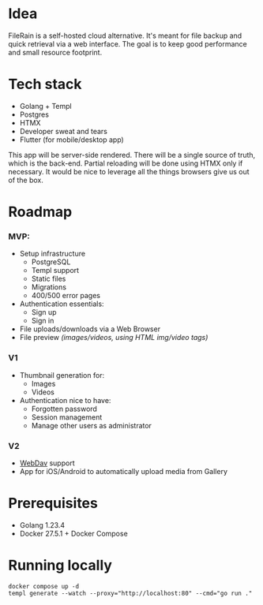 # Idea

FileRain is a self-hosted cloud alternative. It's meant for file backup and quick retrieval via a web interface. The
goal is to keep good performance and small resource footprint.

# Tech stack

- Golang + Templ
- Postgres
- HTMX
- Developer sweat and tears
- Flutter (for mobile/desktop app)

This app will be server-side rendered. There will be a single source of truth, which is the back-end. Partial reloading
will be done using HTMX only if necessary. It would be nice to leverage all the things browsers give us out of the box.

# Roadmap

### MVP:

- Setup infrastructure
    - PostgreSQL
    - Templ support
    - Static files
    - Migrations
    - 400/500 error pages
- Authentication essentials:
    - Sign up
    - Sign in
- File uploads/downloads via a Web Browser
- File preview *(images/videos, using HTML img/video tags)*

### V1

- Thumbnail generation for:
    - Images
    - Videos
- Authentication nice to have:
    - Forgotten password
    - Session management
    - Manage other users as administrator

### V2

- [WebDav](https://datatracker.ietf.org/doc/html/rfc4918) support
- App for iOS/Android to automatically upload media from Gallery

# Prerequisites

- Golang 1.23.4
- Docker 27.5.1 + Docker Compose

# Running locally

```shell
docker compose up -d
templ generate --watch --proxy="http://localhost:80" --cmd="go run ."
```